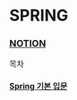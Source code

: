 # SPRING

### [NOTION](https://www.notion.so/1279979583344da5944d2a20dfab96c9)

목차<br>
#### [Spring 기본 입문]()